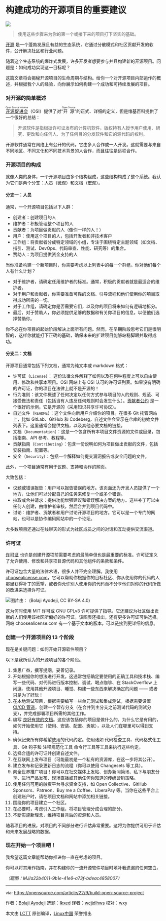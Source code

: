 [#]: subject: "Build an open source project using this essential advice"
[#]: via: "https://opensource.com/article/22/9/build-open-source-project"
[#]: author: "Bolaji Ayodeji https://opensource.com/users/bolajiayodeji"
[#]: collector: "lkxed"
[#]: translator: "wcjjdlhws"
[#]: reviewer: "wxy"
[#]: publisher: " "
[#]: url: " "

构建成功的开源项目的重要建议
======

![][0]

> 使用这些步骤来为你的第一个或接下来的项目打下坚实的基础。

[开源][2] 是一个蓬勃发展且有益的生态系统，它通过分散模式和社区贡献开发的软件，公开解决社区和行业问题。

随着这个生态系统的爆炸式发展，许多开发者想要参与并且构建新的开源项目。问题是：如何成功实现这一目标呢？

这篇文章将会揭秘开源项目的生命周期与结构。给你一个对开源项目内部运作的概述，并根据我个人的经验，向你展示如何构建一个成功和可持续发展的项目。

### 对开源的简单概述

<ruby>[开源促进会][3]<rt>Open Source Initiative</rt></ruby>（OSI）提供了对“<ruby>开源<rt>Open Source</rt></ruby>”的正式、详细的定义，但是维基百科提供了一个很好的总结：

> 开源软件是指根据许可证发布的计算机软件，版权持有人授予用户使用、研究、更改和向任何人、为了任何目的分发软件和它的源代码的权利。

开源软件通常在网络上有公开的代码，它由多人合作或一人开发。这就需要与来自不同地区、不同文化和不同技术背景的人合作，而且往往是远程合作。

### 开源项目的构成

就像人类的身体，一个开源项目由多个结构组成，这些结构构成了整个系统。我认为它们是两个分支：人员（微观）和文档（宏观）。

#### 分支一：人员

通常，一个开源项目包括以下人群：

* 创建者：创建项目的人
* 维护者：积极管理整个项目的人
* 贡献者：为项目做贡献的人（像你一样的人！）
* 用户：使用这个项目的人，包括开发者和非技术客户
* 工作组：将贡献者分成特定领域的小组，专注于围绕特定主题领域（如文档、指引、测试、DevOps、代码审查、性能、研究等）的集合。
* 赞助人：为项目提供资金支持的人

当你准备构建一个新项目时，你需要考虑以上列表中的每一个群组。你对他们每个人有什么计划？

* 对于维护者，请确定任用维护者的标准。通常，积极的贡献者就是最适合的维护者。
* 对于用户和贡献者，你需要准备可靠的文档、引导流程和他们使用你的项目取得成功所需的一切。
* 对于工作组，请确定你是否需要它们，以及你的项目将来如何有逻辑地拆分。
* 最后，对于赞助人，你必须提供足够的数据和有关你项目的信息，以便他们选择赞助你。

你不必在你项目的起始阶段解决上面所有问题。然而，在早期阶段思考它们是很明智的，这样你就能打下正确的基础，确保未来的扩建项目能够站稳脚跟并取得成功。

#### 分支二：文档

开源项目通常包括下列文档，通常为纯文本或 markdown 格式：

* 许可证（`License`）： 这份法律文件解释了如何以及在何种程度上可以自由使用、修改和共享本项目。OSI 网站上有 OSI 认可的许可证列表。如果没有明确的许可证，你的项目在法律上就不是开源的！
* 行为准则：该文件概述了任何决定以任何方式参与项目的人的规则、规范、可接受做法和责任（包括当有人违反任何规则时会发生什么）。[贡献者公约][4] 是一个很好的示例，它是开源的（采用知识共享许可协议）。
* 自述文件（`README`）：这个文件向新用户介绍你的项目。在很多 Git 托管网站上，比如 GitLab、GitHub 和 Codeberg，自述文件会显示在仓库的初始文件列表下。这里通常会提供文档，以及其他必要文档的链接。
* 文档（`Documentation`）：这是一个包含所有本项目文件资源的文件或目录，包括指南、API 参考、教程等。
* 贡献指南（`Contributing`）：包含一份说明如何为项目做出贡献的文件，包括安装指南、配置等。
* 安全（`Security`）：包括一个解释如何提交漏洞报告或安全问题的文件。

此外，一个项目通常有用于议题、支持和协作的网页。

大致包括：

* 议题或错误报告：用户可以报告错误的地方。该页面还为开发人员提供了一个地方，让他们可以分配自己的任务来修复一个或多个错误。
* 拉取或合并请求：提供功能增强建议和错误解决方案的地方。这些补丁可以由任何人创建，由维护者审核，然后合并到项目代码中。
* 讨论：维护者、贡献者和用户讨论开源项目的地方。它可以是一个专门的网站，也可以是协作编码网站中的一个论坛。

大多数项目还通过在线聊天的形式为社区成员之间的对话和互动提供交流渠道。

### 许可证

[许可证][5] 也许是创建开源项前需要考虑的最简单但也是最重要的标准。许可证定义了允许使用、修改和共享项目源代码和其他组件的条款和条件。

许可证包含大量的法律术语，很多人并不完全理解。我使用 [choosealicense.com][6]，它可以帮助你根据你的目标社区、你从使用你的代码的人那里获得补丁的愿望，或者你允许别人使用你的代码而不分享他们对你的代码所做的改进来选择许可证。

![图片由： (Bolaji Ayodeji, CC BY-SA 4.0)][7]

这为何时使用 MIT 许可或 GNU GPLv3 许可提供了指导。它还建议为社区做出贡献的人们使用该社区所偏好的许可证。该图表还指出，还有更多许可证可供选择。网站 choosealicense.com 有一个基于文本的版本，可以链接到更详细的信息。

### 创建一个开源项目的 13 个阶段

现在是关键问题：如何开始开源软件项目？

以下是我所认为的开源项目的各个阶段。

1. 集思广益，撰写提纲，妥善记录。
2. 开始根据你的想法进行开发。这通常包括确定要使用的正确工具和技术栈、编写一些代码、对代码进行版本控制、调试、喝点咖啡、在 StackOverflow 上闲逛、使用其他开源项目、睡觉、构建一些东西来解决确定的问题 —— 或者只是为了好玩！
3. 在本地测试项目，根据需要编写一些单元测试和集成测试，根据需要设置 [CI/CD 管道][8]，创建一个暂存分支（在合并到主分支之前测试代码的测试分支），并完成部署项目所需的其他工作。
4. 编写 [良好有效的文档][9]。这应该包括你的项目是做什么的，为什么它是有用的，如何开始使用它（使用、安装、配置、贡献），以及人们在哪里可以得到支持。
5. 确保记录所有你希望使用的代码约定。使用诸如 <ruby>代码检查工具<rt>Linter</rt></ruby>、代码格式化工具、Git 钩子和 <ruby>注释规范化工具<rt>Commitizen</rt></ruby> 命令行工具等工具来执行这些约定。
6. 选择合适的许可证并创建自述文件。
7. 在互联网上发布项目（可能最初是一个私有的资源库，在这一步将其公开）。
8. 建立发布和记录更新日志的流程（你可以使用 Changesets 等工具）。
9. 向全世界推广项目！你可以在社交媒体上发帖、创办新闻简讯、私下与朋友分享、进行产品发布、现场直播或其他任何你知道的传统营销策略。
10. 使用任何可用的融资平台寻求资金支持，如 Open Collective、GitHub Sponsors、Patreon、Buy me a Coffee、LiberaPay 等。当你在这些平台上创建账户时，请在项目文档和网站中添加相关链接。
11. 围绕你的项目建立一个社区。
12. 在必要时，考虑引入工作组，将项目管理分成合理的部分。
13. 不断实施新理念，维持项目背后的资源和人员。

随着项目的进展，对项目的不同部分进行评估非常重要。这将为你提供可用于评估和未来发展战略的数据。

### 现在开始一个项目吧！

我希望这篇文章能帮助你推进你一直在考虑的项目。

你可以将其用作指南，并在构建你的一流开源软件项目时填补我遗漏的任何空白。

*（题图：MJ/a22b4011-9b1e-41e6-a73f-bdeac4858007）*

--------------------------------------------------------------------------------

via: https://opensource.com/article/22/9/build-open-source-project

作者：[Bolaji Ayodeji][a]
选题：[lkxed][b]
译者：[wcjjdlhws](https://github.com/wcjjdlhws)
校对：[wxy](https://github.com/wxy)

本文由 [LCTT](https://github.com/LCTT/TranslateProject) 原创编译，[Linux中国](https://linux.cn/) 荣誉推出

[a]: https://opensource.com/users/bolajiayodeji
[b]: https://github.com/lkxed
[1]: https://opensource.com/sites/default/files/lead-images/BUSINESS_buildtogether.png
[2]: https://opensource.com/resources/what-open-source
[3]: https://opensource.org
[4]: https://www.contributor-covenant.org/version/2/1/code_of_conduct
[5]: https://opensource.com/tags/licensing
[6]: https://choosealicense.com
[7]: https://opensource.com/sites/default/files/2022-09/choosealicense.png
[8]: https://opensource.com/article/19/9/intro-building-cicd-pipelines-jenkins
[9]: https://slides.com/bolajiayodeji/effective-oss-docs
[0]: https://img.linux.net.cn/data/attachment/album/202307/14/145640gqnqawqqqhqqh65w.jpg